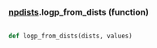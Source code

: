 ### [npdists](npdists.md).logp_from_dists (function)


```py

def logp_from_dists(dists, values)

```



    

